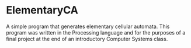 # ElementaryCA
A simple program that generates elementary cellular automata.
This program was written in the Processing language and for the purposes of a final project at the end of an introductory Computer Systems class.
